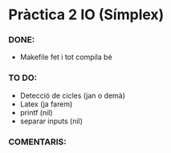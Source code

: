 # Pràctica 2 IO (Símplex)

### DONE:

+ Makefile fet i tot compila bé

### TO DO:

+ Detecció de cicles (jan o demà)
+ Latex (ja farem)
+ printf (nil)
+ separar inputs (nil)


### COMENTARIS:

